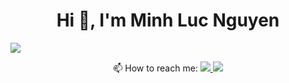 
<p align="center">
  <h1 align="center">Hi 👋, I'm Minh Luc Nguyen</h1> 
  <img src="https://img.icons8.com/color/48/000000/vietnam-circular.png"/>
</p>



<p align="center">
  <span>📫 How to reach me:</span>
  <a href="https://www.facebook.com/MinhLucN/" alt="Facebook">
    <img src="https://img.icons8.com/fluent/48/000000/facebook-new.png" target="_blank" />
  </a> 
  <a href="https://github.com/minhluc073" alt="Github">
    <img src="https://img.icons8.com/fluent/48/000000/github.png"/>
  </a> 
</p>
